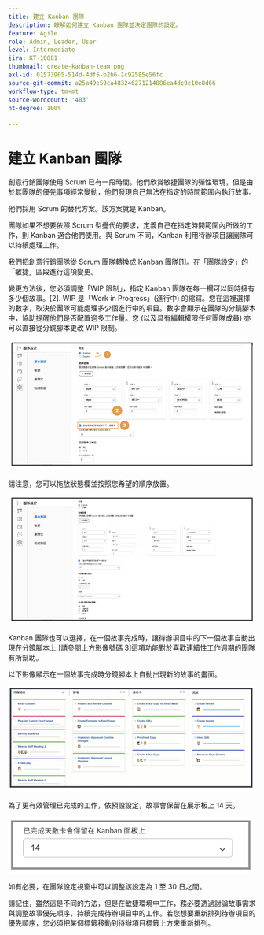 ```yaml
---
title: 建立 Kanban 團隊
description: 瞭解如何建立 Kanban 團隊並決定團隊的設定。
feature: Agile
role: Admin, Leader, User
level: Intermediate
jira: KT-10881
thumbnail: create-kanban-team.png
exl-id: 01573905-514d-4df6-b2b6-1c92585e56fc
source-git-commit: a25a49e59ca483246271214886ea4dc9c10e8d66
workflow-type: tm+mt
source-wordcount: '403'
ht-degree: 100%

---
```


# 建立 Kanban 團隊

創意行銷團隊使用 Scrum 已有一段時間。他們欣賞敏捷團隊的彈性環境，但是由於其團隊的優先事項經常變動，他們發現自己無法在指定的時間範圍內執行故事。

他們採用 Scrum 的替代方案。該方案就是 Kanban。

團隊如果不想要依照 Scrum 型疊代的要求，定義自己在指定時間範圍內所做的工作，則 Kanban 適合他們使用。與 Scrum 不同，Kanban 利用待辦項目讓團隊可以持續處理工作。

我們把創意行銷團隊從 Scrum 團隊轉換成 Kanban 團隊[1]。在「團隊設定」的「敏捷」區段進行這項變更。

變更方法後，您必須調整「WIP 限制」，指定 Kanban 團隊在每一欄可以同時擁有多少個故事。[2]. WIP 是「Work in Progress」(進行中) 的縮寫。您在這裡選擇的數字，取決於團隊可能處理多少個進行中的項目。數字會顯示在團隊的分鏡腳本中，協助提醒他們是否配置過多工作量。您 (以及具有編輯權限任何團隊成員) 亦可以直接從分鏡腳本更改 WIP 限制。

![團隊設定頁面](assets/teamspage-01.png)

請注意，您可以拖放狀態欄並按照您希望的順序放置。

![團隊設定頁面](assets/teamspage-02.png)

Kanban 團隊也可以選擇，在一個故事完成時，讓待辦項目中的下一個故事自動出現在分鏡腳本上 [請參閱上方影像號碼 3]這項功能對於喜歡連續性工作週期的團隊有所幫助。


以下影像顯示在一個故事完成時分鏡腳本上自動出現新的故事的畫面。

![團隊設定頁面](assets/teamspage-03.png)

為了更有效管理已完成的工作，依預設設定，故事會保留在展示板上 14 天。

![團隊設定頁面](assets/teampage-04.png)

如有必要，在團隊設定視窗中可以調整該設定為 1 至 30 日之間。

請記住，雖然這是不同的方法，但是在敏捷環境中工作，務必要透過討論故事需求與調整故事優先順序，持續完成待辦項目中的工作。若您想要重新排列待辦項目的優先順序，您必須把某個標籤移動到待辦項目標籤上方來重新排列。
